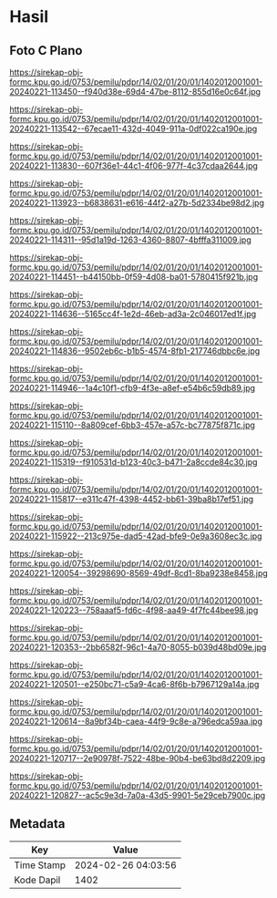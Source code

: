 # Hasil

## Foto C Plano

https://sirekap-obj-formc.kpu.go.id/0753/pemilu/pdpr/14/02/01/20/01/1402012001001-20240221-113450--f940d38e-69d4-47be-8112-855d16e0c64f.jpg

https://sirekap-obj-formc.kpu.go.id/0753/pemilu/pdpr/14/02/01/20/01/1402012001001-20240221-113542--67ecae11-432d-4049-911a-0df022ca190e.jpg

https://sirekap-obj-formc.kpu.go.id/0753/pemilu/pdpr/14/02/01/20/01/1402012001001-20240221-113830--607f36e1-44c1-4f06-977f-4c37cdaa2644.jpg

https://sirekap-obj-formc.kpu.go.id/0753/pemilu/pdpr/14/02/01/20/01/1402012001001-20240221-113923--b6838631-e616-44f2-a27b-5d2334be98d2.jpg

https://sirekap-obj-formc.kpu.go.id/0753/pemilu/pdpr/14/02/01/20/01/1402012001001-20240221-114311--95d1a19d-1263-4360-8807-4bfffa311009.jpg

https://sirekap-obj-formc.kpu.go.id/0753/pemilu/pdpr/14/02/01/20/01/1402012001001-20240221-114451--b44150bb-0f59-4d08-ba01-5780415f921b.jpg

https://sirekap-obj-formc.kpu.go.id/0753/pemilu/pdpr/14/02/01/20/01/1402012001001-20240221-114636--5165cc4f-1e2d-46eb-ad3a-2c046017ed1f.jpg

https://sirekap-obj-formc.kpu.go.id/0753/pemilu/pdpr/14/02/01/20/01/1402012001001-20240221-114836--9502eb6c-b1b5-4574-8fb1-217746dbbc6e.jpg

https://sirekap-obj-formc.kpu.go.id/0753/pemilu/pdpr/14/02/01/20/01/1402012001001-20240221-114946--1a4c10f1-cfb9-4f3e-a8ef-e54b6c59db89.jpg

https://sirekap-obj-formc.kpu.go.id/0753/pemilu/pdpr/14/02/01/20/01/1402012001001-20240221-115110--8a809cef-6bb3-457e-a57c-bc77875f871c.jpg

https://sirekap-obj-formc.kpu.go.id/0753/pemilu/pdpr/14/02/01/20/01/1402012001001-20240221-115319--f910531d-b123-40c3-b471-2a8ccde84c30.jpg

https://sirekap-obj-formc.kpu.go.id/0753/pemilu/pdpr/14/02/01/20/01/1402012001001-20240221-115817--e311c47f-4398-4452-bb61-39ba8b17ef51.jpg

https://sirekap-obj-formc.kpu.go.id/0753/pemilu/pdpr/14/02/01/20/01/1402012001001-20240221-115922--213c975e-dad5-42ad-bfe9-0e9a3608ec3c.jpg

https://sirekap-obj-formc.kpu.go.id/0753/pemilu/pdpr/14/02/01/20/01/1402012001001-20240221-120054--39298690-8569-49df-8cd1-8ba9238e8458.jpg

https://sirekap-obj-formc.kpu.go.id/0753/pemilu/pdpr/14/02/01/20/01/1402012001001-20240221-120223--758aaaf5-fd6c-4f98-aa49-4f7fc44bee98.jpg

https://sirekap-obj-formc.kpu.go.id/0753/pemilu/pdpr/14/02/01/20/01/1402012001001-20240221-120353--2bb6582f-96c1-4a70-8055-b039d48bd09e.jpg

https://sirekap-obj-formc.kpu.go.id/0753/pemilu/pdpr/14/02/01/20/01/1402012001001-20240221-120501--e250bc71-c5a9-4ca6-8f6b-b7967129a14a.jpg

https://sirekap-obj-formc.kpu.go.id/0753/pemilu/pdpr/14/02/01/20/01/1402012001001-20240221-120614--8a9bf34b-caea-44f9-9c8e-a796edca59aa.jpg

https://sirekap-obj-formc.kpu.go.id/0753/pemilu/pdpr/14/02/01/20/01/1402012001001-20240221-120717--2e90978f-7522-48be-90b4-be63bd8d2209.jpg

https://sirekap-obj-formc.kpu.go.id/0753/pemilu/pdpr/14/02/01/20/01/1402012001001-20240221-120827--ac5c9e3d-7a0a-43d5-9901-5e29ceb7900c.jpg


## Metadata

| Key        | Value               |
| ---------- | ------------------- |
| Time Stamp | 2024-02-26 04:03:56 |
| Kode Dapil | 1402                |



